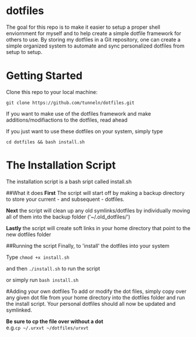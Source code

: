 # dotfiles

The goal for this repo is to make it easier to setup a proper shell enviornment
for myself and to help create a simple dotfile framework for others to use. 
By storing my dotfiles in a Git repository, one can create a simple organized system 
to automate and sync personalized dotfiles from setup to setup.

# Getting Started
Clone this repo to your local machine:

`git clone https://github.com/tunneln/dotfiles.git`

If you want to make use of the dotfiles framework and make additions/modifiactions to the dotfiles, read ahead

If you just want to use these dotfiles on your system, simply type

`cd dotfiles && bash install.sh`

# The Installation Script
The installation script is a bash sript called install.sh

##What it does
**First** The script will start off by making a backup directory to store your current - and subsequent - dotfiles.

**Next** the script will clean up any old symlinks/dotfiles by individually moving all of them into the backup folder ('~/.old_dotfiles/')

**Lastly** the script will create soft links in your home directory that point to the new dotfiles folder

##Running the script
Finally, to 'install' the dotfiles into your system

Type `chmod +x install.sh`

and then `./install.sh` to run the script

or simply run `bash install.sh`

#Adding your own dotfiles
To add or modify the dot files, simply copy over any given dot file from your home directory into the dotfiles folder and run the install script. Your personal dotfiles should all now be updated and symlinked.

**Be sure to cp the file over without a dot**  
e.g.` cp ~/.urxvt ~/dotfiles/urxvt `

